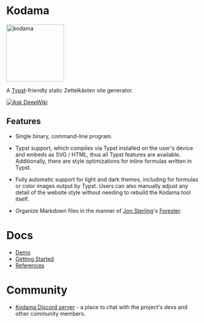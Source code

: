 
# Kodama

<img src="https://kodama-community.github.io/docs/assets/kodama.svg" title="kodama" width=150 /> 

A [Typst](https://github.com/typst/typst)-friendly static Zettelkästen site generator.

[![Ask DeepWiki](https://deepwiki.com/badge.svg)](https://deepwiki.com/kokic/kodama)

## Features

- Single binary, command-line program.

- Typst support, which compiles via Typst installed on the user's device and embeds as SVG / HTML, thus all Typst features are available. Additionally, there are style optimizations for inline formulas written in Typst.

- Fully automatic support for light and dark themes, including for formulas or color images output by Typst. Users can also manually adjust any detail of the website style without needing to rebuild the Kodama tool itself.

- Organize Markdown files in the manner of [Jon Sterling](https://www.jonmsterling.com/index/index.xml)'s [Forester](https://www.forester-notes.org/index/index.xml).

# Docs

- [Demo](https://kokic.github.io/riemann-surfaces/)
- [Getting Started](https://kodama-community.github.io/docs/tutorials/getting-started.html)
- [References](https://kodama-community.github.io/docs/references/)

# Community

- [Kodama Discord server](https://discord.gg/mbeF8J6rXX) - a place to chat with the project's devs and other community members.

